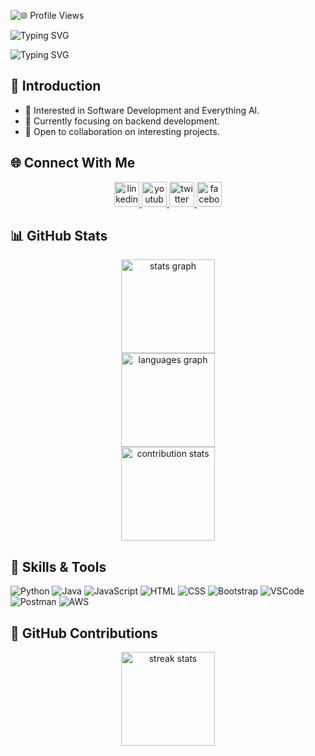 <!-- Profile Views Section -->
![🌐 Profile Views](https://komarev.com/ghpvc/?username=MawuliB&color=blue&style=flat)

<!-- Typing Animation for Header Text -->
![Typing SVG](https://readme-typing-svg.herokuapp.com?font=Fira+Code&size=28&pause=1000&color=2193b0&width=600&lines=👋+Hi,+I'm+Mawuli+Badassou)

<!-- Typing Animation for Subheader Text -->
![Typing SVG](https://readme-typing-svg.herokuapp.com?font=Fira+Code&size=22&pause=4000&color=2193b0&width=600&lines=💻+Software+Engineer+|+💾+Backend+Developer)


<!-- Introduction Section -->
## 👋 Introduction
- 👀 Interested in Software Development and Everything AI.
- 🌱 Currently focusing on backend development.
- 💞 Open to collaboration on interesting projects.

<!-- Connect With Me Section -->
## 🌐 Connect With Me
<div align="center">
  <a href="https://www.linkedin.com/in/mawuli-badassou-8a3021225/" target="_blank">
    <img src="https://img.shields.io/static/v1?message=LinkedIn&logo=linkedin&label=&color=0077B5&logoColor=white&labelColor=&style=flat" height="40" alt="linkedin logo"  />
  </a>
  <a href="https://www.youtube.com/channel/UCwGpiKh74COolV1uATEfYlg" target="_blank">
    <img src="https://img.shields.io/static/v1?message=Youtube&logo=youtube&label=&color=FF0000&logoColor=white&labelColor=&style=flat" height="40" alt="youtube logo"  />
  </a>
  <a href="https://twitter.com/MawuliXbone" target="_blank">
    <img src="https://img.shields.io/static/v1?message=Twitter&logo=twitter&label=&color=1DA1F2&logoColor=white&labelColor=&style=flat" height="40" alt="twitter logo"  />
  </a>
  <a href="https://web.facebook.com/xbone.mawuli" target="_blank">
    <img src="https://img.shields.io/static/v1?message=Facebook&logo=facebook&label=&color=1877F2&logoColor=white&labelColor=&style=flat" height="40" alt="facebook logo"  />
  </a>
</div>

<!-- GitHub Stats Section -->
## 📊 GitHub Stats
<div align="center">
  <img src="https://github-readme-stats.vercel.app/api?username=MawuliB&hide_title=false&hide_rank=false&show_icons=true&include_all_commits=true&count_private=true&disable_animations=false&theme=dracula&locale=en&hide_border=false&order=1" height="150" alt="stats graph"  />
  <br>
  <img src="https://github-readme-stats.vercel.app/api/top-langs?username=MawuliB&locale=en&hide_title=false&layout=compact&card_width=320&langs_count=5&theme=dracula&hide_border=false&order=2" height="150" alt="languages graph"  />
  <br>
  <img src="https://github-contributor-stats.vercel.app/api?username=MawuliB&theme=dark" height="150" alt="contribution stats" />
</div>

<!-- Skills Section -->
## 🔧 Skills & Tools
![Python](https://img.shields.io/badge/-Python-3776AB?style=flat&logo=python&logoColor=white)
![Java](https://img.shields.io/badge/-Java-007396?style=flat&logo=java&logoColor=white)
![JavaScript](https://img.shields.io/badge/-JavaScript-F7DF1E?style=flat&logo=javascript&logoColor=black)
![HTML](https://img.shields.io/badge/-HTML-E34F26?style=flat&logo=html5&logoColor=white)
![CSS](https://img.shields.io/badge/-CSS-1572B6?style=flat&logo=css3&logoColor=white)
![Bootstrap](https://img.shields.io/badge/-Bootstrap-563D7C?style=flat&logo=bootstrap&logoColor=white)
![VSCode](https://img.shields.io/badge/-VSCode-007ACC?style=flat&logo=visual-studio-code&logoColor=white)
![Postman](https://img.shields.io/badge/-Postman-FF6C37?style=flat&logo=postman&logoColor=white)
![AWS](https://img.shields.io/badge/-AWS-232F3E?style=flat&logo=amazon-aws&logoColor=white)

<!-- GitHub Contributions Section -->
## 🚀 GitHub Contributions
<div align="center">
  <img src="https://github-readme-streak-stats.herokuapp.com/?user=MawuliB&theme=dark" height="150" alt="streak stats" />
</div>